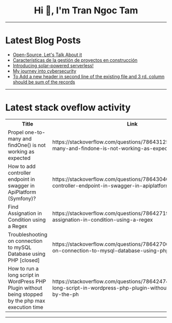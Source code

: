 <h1 align="center">Hi 👋, I'm Tran Ngoc Tam</h1>

---

# Latest Blog Posts 
<!-- BLOG-POST-LIST:START -->
- [Open-Source, Let&#39;s Talk About it](https://dev.to/litlyx/open-source-lets-talk-about-it-42jo)
- [Características de la gestión de proyectos en construcción](https://dev.to/selmagalarza/caracteristicas-de-la-gestion-de-proyectos-en-construccion-2a9l)
- [Introducing solar-powered serverless!](https://dev.to/josh_mo_91f294fcef0333006/introducing-solar-powered-serverless-34ma)
- [My journey into cybersecurity](https://dev.to/clom/my-journey-in-cybersecurity-1b07)
- [To Add a new header in second line of the existing file and 3 rd. column should be sum of the records](https://dev.to/rahul_mahendru_45d895855b/to-add-a-new-header-in-second-line-of-the-existing-file-and-3-rd-column-should-be-sum-of-the-records-2a7g)
<!-- BLOG-POST-LIST:END -->

---

# Latest stack oveflow activity
<table>
  <tr><th>Title</th><th>Link</th></tr>
  <!-- STACKOVERFLOW:START --><tr><td>Propel one-to-many and findOne&lpar;&rpar; is not working as expected</td><td>https://stackoverflow.com/questions/78643125/propel-one-to-many-and-findone-is-not-working-as-expected</td></tr><tr><td>How to add controller endpoint in swagger in ApiPlatform &lpar;Symfony&rpar;?</td><td>https://stackoverflow.com/questions/78643040/how-to-add-controller-endpoint-in-swagger-in-apiplatform-symfony</td></tr><tr><td>Find Assignation in Condition using a Regex</td><td>https://stackoverflow.com/questions/78642719/find-assignation-in-condition-using-a-regex</td></tr><tr><td>Troubleshooting on connection to mySQL Database using PHP [closed]</td><td>https://stackoverflow.com/questions/78642706/troubleshooting-on-connection-to-mysql-database-using-php</td></tr><tr><td>How to run a long script in WordPress PHP Plugin without being stopped by the php max execution time</td><td>https://stackoverflow.com/questions/78642474/how-to-run-a-long-script-in-wordpress-php-plugin-without-being-stopped-by-the-ph</td></tr><!-- STACKOVERFLOW:END -->
</table>

---



